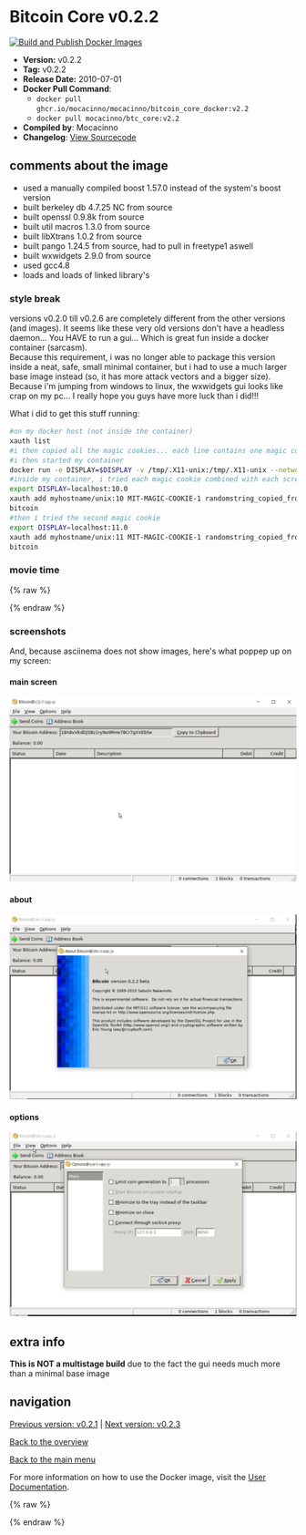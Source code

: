# Bitcoin Core v0.2.2

[![Build and Publish Docker Images](https://github.com/mocacinno/bitcoin_core_docker/actions/workflows/build-and-publish.yml/badge.svg?branch=v2.2)](https://github.com/mocacinno/bitcoin_core_docker/actions/workflows/build-and-publish.yml)

- **Version:** v0.2.2
- **Tag:** v0.2.2
- **Release Date:** 2010-07-01
- **Docker Pull Command**:
  - `docker pull ghcr.io/mocacinno/mocacinno/bitcoin_core_docker:v2.2`
  - `docker pull mocacinno/btc_core:v2.2`
- **Compiled by**: Mocacinno
- **Changelog**: [View Sourcecode](https://github.com/bitcoin/bitcoin/tree/v0.2.2)

## comments about the image

- used a manually compiled boost 1.57.0 instead of the system's boost version
- built berkeley db 4.7.25 NC from source
- built openssl 0.9.8k from source
- built util macros 1.3.0 from source
- built libXtrans 1.0.2 from source
- built pango 1.24.5 from source, had to pull in freetype1 aswell
- built wxwidgets 2.9.0 from source
- used gcc4.8
- loads and loads of linked library's

### style break

versions v0.2.0 till v0.2.6 are completely different from the other versions (and images).
It seems like these very old versions don't have a headless daemon... You HAVE to run a gui... Which is great fun inside a docker container (sarcasm).  
Because this requirement, i was no longer able to package this version inside a neat, safe, small minimal container, but i had to use a much larger base image instead (so, it has more attack vectors and a bigger size). Because i'm jumping from windows to linux, the wxwidgets gui looks like crap on my pc... I really hope you guys have more luck than i did!!!

What i did to get this stuff running:

```bash
#on my docker host (not inside the container)
xauth list
#i then copied all the magic cookies... each line contains one magic cookie, corresponding to one screen!!!
#i then started my container
docker run -e DISPLAY=$DISPLAY -v /tmp/.X11-unix:/tmp/.X11-unix --network=host --entrypoint /bin/bash -it mocacinno/btc_core:v2.2
#inside my container, i tried each magic cookie combined with each screen... So for example this was one of my tries:
export DISPLAY=localhost:10.0
xauth add myhostname/unix:10 MIT-MAGIC-COOKIE-1 randomstring_copied_from_first_step
bitcoin
#then i tried the second magic cookie
export DISPLAY=localhost:11.0
xauth add myhostname/unix:11 MIT-MAGIC-COOKIE-1 randomstring_copied_from_first_step
bitcoin
```

### movie time

{% raw %}
<link rel="stylesheet" href="https://mocacinno.com/asciinema-player.css">
   <div id="fullnode"></div>
   <script src="https://mocacinno.com/asciinema-player.min.js"></script>
   <script>
      AsciinemaPlayer.create('./casts/v0.2.2.cast', document.getElementById('fullnode'));
   </script>
{% endraw %}

### screenshots

And, because asciinema does not show images, here's what poppep up on my screen:

#### main screen

![v0.2.2 gui screencap main screen](./images/v0.2.2_1.png)

#### about

![v0.2.2 gui screencap about screen](./images/v0.2.2_2.png)

#### options

![v0.2.2 gui screencap options screen](./images/v0.2.2_3.png)

## extra info

**This is NOT a multistage build** due to the fact the gui needs much more than a minimal base image

## navigation

[Previous version: v0.2.1](./v2.1.md) | [Next version: v0.2.3](./v2.3.md)

[Back to the overview](./Readme.md)

[Back to the main menu](../Readme.md)

For more information on how to use the Docker image, visit the [User Documentation](../userdocs/Readme.md).

<!-- Google tag (gtag.js) -->
{% raw %}
<script async src="https://www.googletagmanager.com/gtag/js?id=G-BPC6NC6FF9"></script>
<script>
  window.dataLayer = window.dataLayer || [];
  function gtag(){dataLayer.push(arguments);}
  gtag('js', new Date());
  gtag('config', 'G-BPC6NC6FF9');
</script>
{% endraw %}


